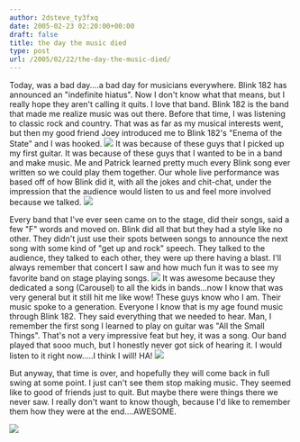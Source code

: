 ```yaml
---
author: 2dsteve_ty3fxq
date: 2005-02-23 02:20:00+00:00
draft: false
title: the day the music died
type: post
url: /2005/02/22/the-day-the-music-died/
---
```


Today, was a bad day....a bad day for musicians everywhere. Blink 182 has announced an "indefinite hiatus". Now I don't know what that means, but I really hope they aren't calling it quits. I love that band.
Blink 182 is the band that made me realize music was out there. Before that time, I was listening to classic rock and country. That was as far as my musical interests went, but then my good friend Joey introduced me to Blink 182's "Enema of the State" and I was hooked. ![](http://us.ent2.yimg.com/musicfinder.yahoo.com/images/yahoo/wireimage/blink_182/173846_th.jpg)
It was because of these guys that I picked up my first guitar. It was because of these guys that I wanted to be in a band and make music. Me and Patrick learned pretty much every Blink song ever written so we could play them together. Our whole live performance was based off of how Blink did it, with all the jokes and chit-chat, under the impression that the audience would listen to us and feel more involved because we talked. 
![](http://www.lyrics.com/b/blink.182/dude.ranch.jpg)

Every band that I've ever seen came on to the stage, did their songs, said a few "F" words and moved on. Blink did all that but they had a style like no other. They didn't just use their spots between songs to announce the next song with some kind of "get up and rock" speech. They talked to the audience, they talked to each other, they were up there having a blast. I'll always remember that concert I saw and how much fun it was to see my favorite band on stage playing songs. ![](http://www.guitariste.com/articles/img/257-blink-182.gif)
It was awesome because they dedicated a song (Carousel) to all the kids in bands...now I know that was very general but it still hit me like wow! These guys know who I am.
Their music spoke to a generation. Everyone I know that is my age found music through Blink 182. They said everything that we needed to hear.
Man, I remember the first song I learned to play on guitar was "All the Small Things". That's not a very impressive feat but hey, it was a song. Our band played that sooo much, but I honestly never got sick of hearing it. I would listen to it right now.....I think I will! HA! ![](http://wildcat.arizona.edu/papers/95/photo_spreads/Blink182/t_tom6.jpg)

But anyway, that time is over, and hopefully they will come back in full swing at some point. I just can't see them stop making music. They seemed like to good of friends just to quit. But maybe there were things there we never saw. I really don't want to know though, because I'd like to remember them how they were at the end....AWESOME.

![](http://us.ent2.yimg.com/musicfinder.yahoo.com/images/yahoo/mca/blink_182/blink182_tom2.jpg)

